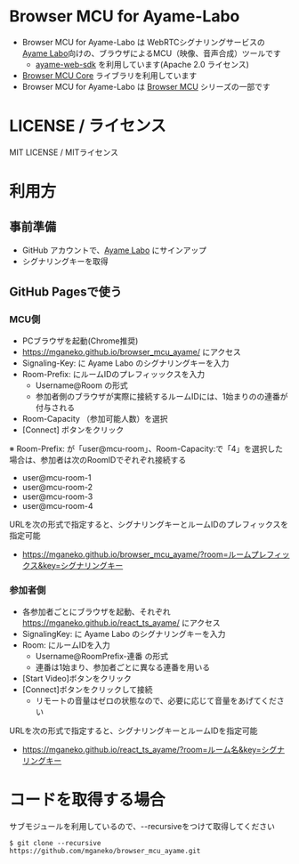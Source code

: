 # Browser MCU for Ayame-Labo

- Browser MCU for Ayame-Labo は WebRTCシグナリングサービスの[Ayame Labo](https://ayame-labo.shiguredo.jp/)向けの、ブラウザによるMCU（映像、音声合成）ツールです
  - [ayame-web-sdk](https://github.com/OpenAyame/ayame-web-sdk) を利用しています(Apache 2.0 ライセンス)
- [Browser MCU Core](https://github.com/mganeko/browser_mcu_core) ライブラリを利用しています
- Browser MCU for Ayame-Labo は [Browser MCU](https://github.com/mganeko/browser_mcu) シリーズの一部です

# LICENSE / ライセンス

MIT LICENSE / MITライセンス

# 利用方

## 事前準備

- GitHub アカウントで、[Ayame Labo](https://ayame-labo.shiguredo.jp/) にサインアップ
- シグナリングキーを取得


## GitHub Pagesで使う

### MCU側

- PCブラウザを起動(Chrome推奨)
- https://mganeko.github.io/browser_mcu_ayame/ にアクセス
- Signaling-Key: に Ayame Labo のシグナリングキーを入力
- Room-Prefix: にルームIDのプレフィッックスを入力
  - Username@Room の形式
  - 参加者側のブラウザが実際に接続するルームIDには、1始まりのの連番が付与される
- Room-Capacity （参加可能人数）を選択
- [Connect] ボタンをクリック

※ Room-Prefix: が「user@mcu-room」、Room-Capacity:で「4」を選択した場合は、参加者は次のRoomIDでぞれぞれ接続する

- user@mcu-room-1
- user@mcu-room-2
- user@mcu-room-3
- user@mcu-room-4

URLを次の形式で指定すると、シグナリングキーとルームIDのプレフィックスを指定可能

- https://mganeko.github.io/browser_mcu_ayame/?room=ルームプレフィックス&key=シグナリングキー


### 参加者側

- 各参加者ごとにブラウザを起動、それぞれ https://mganeko.github.io/react_ts_ayame/ にアクセス
- SignalingKey: に Ayame Labo のシグナリングキーを入力
- Room: にルームIDを入力
  - Username@RoomPrefix-連番 の形式
  - 連番は1始まり、参加者ごとに異なる連番を用いる
- [Start Video]ボタンをクリック
- [Connect]ボタンをクリックして接続
  - リモートの音量はゼロの状態なので、必要に応じて音量をあげてください

URLを次の形式で指定すると、シグナリングキーとルームIDを指定可能

- https://mganeko.github.io/react_ts_ayame/?room=ルーム名&key=シグナリングキー



# コードを取得する場合

サブモジュールを利用しているので、--recursiveをつけて取得してください

```
$ git clone --recursive https://github.com/mganeko/browser_mcu_ayame.git
```

